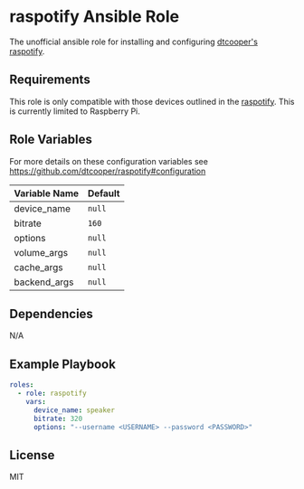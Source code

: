 # raspotify Ansible Role

The unofficial ansible role for installing and configuring [dtcooper's](https://github.com/dtcooper) [raspotify](https://github.com/dtcooper/raspotify).


## Requirements

This role is only compatible with those devices outlined in the [raspotify](https://github.com/dtcooper/raspotify). This is currently limited to Raspberry Pi.

## Role Variables

For more details on these configuration variables see <https://github.com/dtcooper/raspotify#configuration>

| Variable Name | Default |
| -- | -- |
| device_name | `null` |
| bitrate | `160` |
| options | `null` |
| volume_args | `null` |
| cache_args | `null` |
| backend_args | `null` |


## Dependencies

N/A

## Example Playbook

```yaml
roles:
  - role: raspotify
    vars:
      device_name: speaker
      bitrate: 320
      options: "--username <USERNAME> --password <PASSWORD>"
```

## License

MIT
